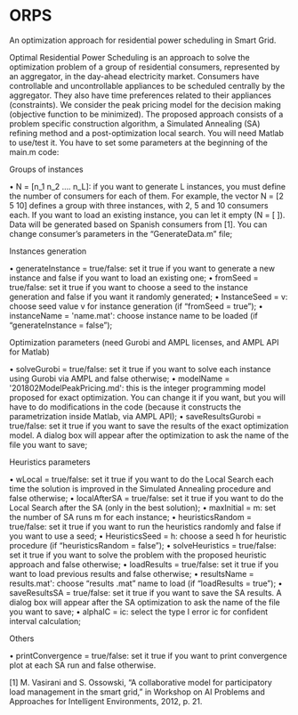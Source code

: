 # ORPS
An optimization approach for residential power scheduling in Smart Grid.

Optimal Residential Power Scheduling is an approach to solve the optimization problem of a group of residential consumers, represented by an aggregator, in the day-ahead electricity market. Consumers have controllable and uncontrollable appliances to be scheduled centrally by the aggregator. They also have time preferences related to their appliances (constraints). We consider the peak pricing model for the decision making (objective function to be minimized).
The proposed approach consists of a problem specific construction algorithm, a Simulated Annealing (SA) refining method and a post-optimization local search. You will need Matlab to use/test it. You have to set some parameters at the beginning of the main.m code:

Groups of instances

•	N = [n_1 n_2 …. n_L]: if you want to generate L instances, you must define the number of consumers for each of them. For example, the vector N = [2 5 10] defines a group with three instances, with 2, 5 and 10 consumers each. If you want to load an existing instance, you can let it empty (N = [ ]). Data will be generated based on Spanish consumers from [1]. You can change consumer’s parameters in the “GenerateData.m” file;

Instances generation

•	generateInstance = true/false: set it true if you want to generate a new instance and false if you want to load an existing one;
•	fromSeed = true/false: set it true if you want to choose a seed to the instance generation and false if you want it randomly generated;
•	InstanceSeed = v: choose seed value v for instance generation (if “fromSeed = true”);
•	instanceName = 'name.mat': choose instance name to be loaded (if “generateInstance = false”);

Optimization parameters (need Gurobi and AMPL licenses, and AMPL API for Matlab)

•	solveGurobi = true/false: set it true if you want to solve each instance using Gurobi via AMPL and false otherwise; 
•	modelName = '201802ModelPeakPricing.md': this is the integer programming model proposed for exact optimization. You can change it if you want, but you will have to do modifications in the code (because it constructs the parametrization inside Matlab, via AMPL API);
•	saveResultsGurobi = true/false: set it true if you want to save the results of the exact optimization model. A dialog box will appear after the optimization to ask the name of the file you want to save;

Heuristics parameters

•	wLocal = true/false: set it true if you want to do the Local Search each time the solution is improved in the Simulated Annealing procedure and false otherwise;
•	localAfterSA = true/false: set it true if you want to do the Local Search after the SA (only in the best solution);
•	maxInitial = m: set the number of SA runs m for each instance;
•	heuristicsRandom = true/false: set it true if you want to run the heuristics randomly and false if you want to use a seed;
•	HeuristicsSeed = h: choose a seed h for heuristic procedure (if “heuristicsRandom = false”);
•	solveHeuristics = true/false: set it true if you want to solve the problem with the proposed heuristic approach and false otherwise;
•	loadResults = true/false: set it true if you want to load previous results and false otherwise;
•	resultsName = results.mat': choose “results .mat” name to load (if “loadResults = true”);
•	saveResultsSA = true/false: set it true if you want to save the SA results. A dialog box will appear after the SA optimization to ask the name of the file you want to save;
•	alphaIC = ic: select the type I error ic for confident interval calculation;

Others

•	printConvergence = true/false: set it true if you want to print convergence plot at each SA run and false otherwise.

[1] M.  Vasirani  and  S.  Ossowski,  “A  collaborative  model  for  participatory load management in the smart grid,” in Workshop on AI Problems and Approaches for Intelligent Environments, 2012, p. 21.
   
 
